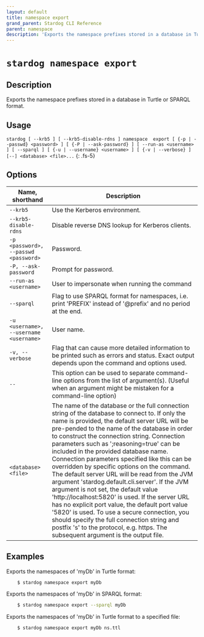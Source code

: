 ```yaml
---
layout: default
title: namespace export
grand_parent: Stardog CLI Reference
parent: namespace
description: 'Exports the namespace prefixes stored in a database in Turtle or SPARQL format.'
---
```


#  `stardog namespace export` 
## Description
Exports the namespace prefixes stored in a database in Turtle or SPARQL format.<br>
## Usage
`stardog [ --krb5 ] [ --krb5-disable-rdns ] namespace  export [ {-p | --passwd} <password> ] [ {-P | --ask-password} ] [ --run-as <username> ] [ --sparql ] [ {-u | --username} <username> ] [ {-v | --verbose} ] [--] <database> <file>...`
{: .fs-5}
## Options

Name, shorthand | Description 
---|---
`--krb5` | Use the Kerberos environment.
`--krb5-disable-rdns` | Disable reverse DNS lookup for Kerberos clients.
`-p <password>, --passwd <password>` | Password.
`-P, --ask-password` | Prompt for password.
`--run-as <username>` | User to impersonate when running the command
`--sparql` | Flag to use SPARQL format for namespaces, i.e. print 'PREFIX' instead of '@prefix' and no period at the end.
`-u <username>, --username <username>` | User name.
`-v, --verbose` | Flag that can cause more detailed information to be printed such as errors and status. Exact output depends upon the command and options used.
`--` | This option can be used to separate command-line options from the list of argument(s). (Useful when an argument might be mistaken for a command-line option)
`<database> <file>` | The name of the database or the full connection string of the database to connect to. If only the name is provided, the default server URL will be pre-pended to the name of the database in order to construct the connection string. Connection parameters such as ';reasoning=true' can be included in the provided database name. Connection parameters specified like this can be overridden by specific options on the command. The default server URL will be read from the JVM argument 'stardog.default.cli.server'. If the JVM argument is not set, the default value 'http://localhost:5820' is used. If the server URL has no explicit port value, the default port value '5820' is used.  To use a secure connection, you should specify the full connection string and postfix 's' to the protocol, e.g. https. The subsequent argument is the output file.

## Examples
Exports the namespaces of 'myDb' in Turtle format:
```bash
    $ stardog namespace export myDb
```
Exports the namespaces of 'myDb' in SPARQL format:
```bash
    $ stardog namespace export --sparql myDb
```
Exports the namespaces of 'myDb' in Turtle format to a specified file:
```bash
    $ stardog namespace export myDb ns.ttl
```

